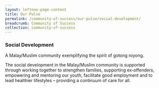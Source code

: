 ```yaml
---
layout: leftnav-page-content
title: Our Pulse
permalink: /community-of-success/our-pulse/social-development/
breadcrumb: Community of Success
collection: community-of-success
---
```

### **Social Development**
A Malay/Muslim community exemplifying the spirit of gotong royong.

The social development in the Malay/Muslim community is supported through working together to strengthen families, supporting ex-offenders, empowering and mentoring our youth, facilitate good employment and to lead healthier lifestyles – providing a continuum of care for all.
